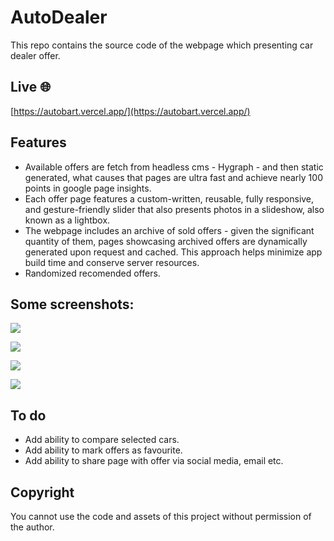 # AutoDealer

This repo contains the source code of the webpage which presenting car dealer offer.

## Live 🌐

[https://autobart.vercel.app/](https://autobart.vercel.app/)

## Features

- Available offers are fetch from headless cms - Hygraph - and then static generated, what causes that pages are ultra fast and achieve nearly 100 points in google page insights.
- Each offer page features a custom-written, reusable, fully responsive, and gesture-friendly slider that also presents photos in a slideshow, also known as a lightbox.
- The webpage includes an archive of sold offers - given the significant quantity of them, pages showcasing archived offers are dynamically generated upon request and cached. This approach helps minimize app build time and conserve server resources.
- Randomized recomended offers.

## Some screenshots:

![](/screenshots/home.png?raw=true)

![](/screenshots/offer.png?raw=true)

![](/screenshots/archive.png?raw=true)

![](/screenshots/single.png?raw=true)

## To do

- Add ability to compare selected cars.
- Add ability to mark offers as favourite.
- Add ability to share page with offer via social media, email etc.

## Copyright

You cannot use the code and assets of this project without permission of the author.
